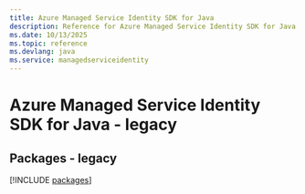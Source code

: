 ```yaml
---
title: Azure Managed Service Identity SDK for Java
description: Reference for Azure Managed Service Identity SDK for Java
ms.date: 10/13/2025
ms.topic: reference
ms.devlang: java
ms.service: managedserviceidentity
---
```

# Azure Managed Service Identity SDK for Java - legacy
## Packages - legacy
[!INCLUDE [packages](managed-service-identity-index.md)]
